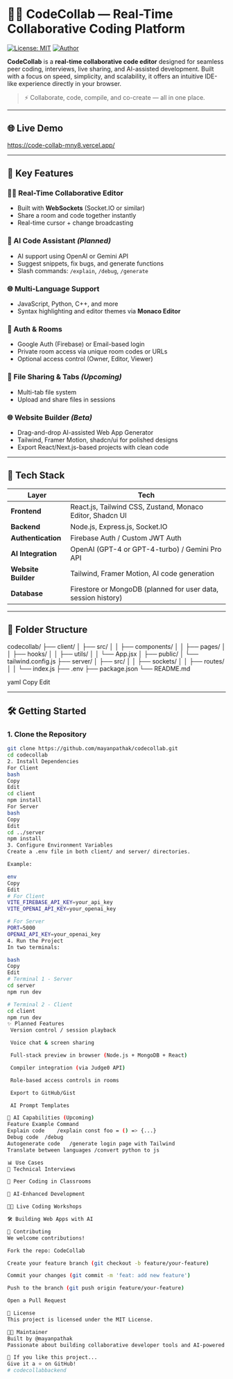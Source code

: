 # 👨‍💻 CodeCollab — Real-Time Collaborative Coding Platform

[![License: MIT](https://img.shields.io/badge/License-MIT-blue.svg)](./LICENSE)
[![Author](https://img.shields.io/badge/Author-mayanpathak-blue)](https://github.com/mayanpathak)

**CodeCollab** is a **real-time collaborative code editor** designed for seamless peer coding, interviews, live sharing, and AI-assisted development. Built with a focus on speed, simplicity, and scalability, it offers an intuitive IDE-like experience directly in your browser.

> ⚡️ Collaborate, code, compile, and co-create — all in one place.

---

## 🌐 Live Demo

https://code-collab-mny8.vercel.app/

---

## 🚀 Key Features

### 🧑‍💻 Real-Time Collaborative Editor
- Built with **WebSockets** (Socket.IO or similar)
- Share a room and code together instantly
- Real-time cursor + change broadcasting

### 🧠 AI Code Assistant *(Planned)*
- AI support using OpenAI or Gemini API
- Suggest snippets, fix bugs, and generate functions
- Slash commands: `/explain`, `/debug`, `/generate`

### 🌐 Multi-Language Support
- JavaScript, Python, C++, and more
- Syntax highlighting and editor themes via **Monaco Editor**

### 🔐 Auth & Rooms
- Google Auth (Firebase) or Email-based login
- Private room access via unique room codes or URLs
- Optional access control (Owner, Editor, Viewer)

### 📄 File Sharing & Tabs *(Upcoming)*
- Multi-tab file system
- Upload and share files in sessions

### 🌐 Website Builder *(Beta)*
- Drag-and-drop AI-assisted Web App Generator
- Tailwind, Framer Motion, shadcn/ui for polished designs
- Export React/Next.js-based projects with clean code

---

## 🧱 Tech Stack

| Layer | Tech |
|-------|------|
| **Frontend** | React.js, Tailwind CSS, Zustand, Monaco Editor, Shadcn UI |
| **Backend** | Node.js, Express.js, Socket.IO |
| **Authentication** | Firebase Auth / Custom JWT Auth |
| **AI Integration** | OpenAI (GPT-4 or GPT-4-turbo) / Gemini Pro API |
| **Website Builder** | Tailwind, Framer Motion, AI code generation |
| **Database** | Firestore or MongoDB (planned for user data, session history) |

---

## 📁 Folder Structure

codecollab/
├── client/
│ ├── src/
│ │ ├── components/
│ │ ├── pages/
│ │ ├── hooks/
│ │ ├── utils/
│ │ └── App.jsx
│ ├── public/
│ └── tailwind.config.js
├── server/
│ ├── src/
│ │ ├── sockets/
│ │ ├── routes/
│ │ └── index.js
├── .env
├── package.json
└── README.md

yaml
Copy
Edit

---

## 🛠️ Getting Started

### 1. Clone the Repository
```bash
git clone https://github.com/mayanpathak/codecollab.git
cd codecollab
2. Install Dependencies
For Client
bash
Copy
Edit
cd client
npm install
For Server
bash
Copy
Edit
cd ../server
npm install
3. Configure Environment Variables
Create a .env file in both client/ and server/ directories.

Example:

env
Copy
Edit
# For Client
VITE_FIREBASE_API_KEY=your_api_key
VITE_OPENAI_API_KEY=your_openai_key

# For Server
PORT=5000
OPENAI_API_KEY=your_openai_key
4. Run the Project
In two terminals:

bash
Copy
Edit
# Terminal 1 - Server
cd server
npm run dev

# Terminal 2 - Client
cd client
npm run dev
✨ Planned Features
 Version control / session playback

 Voice chat & screen sharing

 Full-stack preview in browser (Node.js + MongoDB + React)

 Compiler integration (via Judge0 API)

 Role-based access controls in rooms

 Export to GitHub/Gist

 AI Prompt Templates

🧠 AI Capabilities (Upcoming)
Feature	Example Command
Explain code	/explain const foo = () => {...}
Debug code	/debug
Autogenerate code	/generate login page with Tailwind
Translate between languages	/convert python to js

📊 Use Cases
🧪 Technical Interviews

🏫 Peer Coding in Classrooms

🧠 AI-Enhanced Development

🧑‍🏫 Live Coding Workshops

🛠️ Building Web Apps with AI

🤝 Contributing
We welcome contributions!

Fork the repo: CodeCollab

Create your feature branch (git checkout -b feature/your-feature)

Commit your changes (git commit -m 'feat: add new feature')

Push to the branch (git push origin feature/your-feature)

Open a Pull Request

📄 License
This project is licensed under the MIT License.

🧑‍💻 Maintainer
Built by @mayanpathak
Passionate about building collaborative developer tools and AI-powered platforms.

🌟 If you like this project...
Give it a ⭐ on GitHub!
#   c o d e c o l l a b b a c k e n d  
 